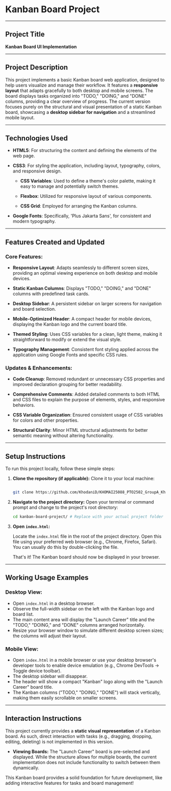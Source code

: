 # Kanban Board Project

---

## Project Title

**Kanban Board UI Implementation**

---

## Project Description

This project implements a basic Kanban board web application, designed to help users visualize and manage their workflow. It features a **responsive layout** that adapts gracefully to both desktop and mobile screens. The board displays tasks organized into "TODO," "DOING," and "DONE" columns, providing a clear overview of progress. The current version focuses purely on the structural and visual presentation of a static Kanban board, showcasing a **desktop sidebar for navigation** and a streamlined mobile layout.

---

## Technologies Used

* **HTML5**: For structuring the content and defining the elements of the web page.

* **CSS3**: For styling the application, including layout, typography, colors, and responsive design.

    * **CSS Variables**: Used to define a theme's color palette, making it easy to manage and potentially switch themes.

    * **Flexbox**: Utilized for responsive layout of various components.

    * **CSS Grid**: Employed for arranging the Kanban columns.

* **Google Fonts**: Specifically, 'Plus Jakarta Sans', for consistent and modern typography.

---

## Features Created and Updated

### Core Features:

* **Responsive Layout**: Adapts seamlessly to different screen sizes, providing an optimal viewing experience on both desktop and mobile devices.

* **Static Kanban Columns**: Displays "TODO," "DOING," and "DONE" columns with predefined task cards.

* **Desktop Sidebar**: A persistent sidebar on larger screens for navigation and board selection.

* **Mobile-Optimized Header**: A compact header for mobile devices, displaying the Kanban logo and the current board title.

* **Themed Styling**: Uses CSS variables for a clean, light theme, making it straightforward to modify or extend the visual style.

* **Typography Management**: Consistent font styling applied across the application using Google Fonts and specific CSS rules.

 
### Updates & Enhancements:

* **Code Cleanup**: Removed redundant or unnecessary CSS properties and improved declaration grouping for better readability.

* **Comprehensive Comments**: Added detailed comments to both HTML and CSS files to explain the purpose of elements, styles, and responsive behaviors.

* **CSS Variable Organization**: Ensured consistent usage of CSS variables for colors and other properties.

* **Structural Clarity**: Minor HTML structural adjustments for better semantic meaning without altering functionality.

---

## Setup Instructions
To run this project locally, follow these simple steps:

1.  **Clone the repository (if applicable):**
    Clone it to your local machine:

    ```bash

    git clone https://github.com/KhodaniD/KHOMAI25088_PTO2502_GroupA_KhodaniMailula_JSL01

    ```

2.  **Navigate to the project directory:**
    Open your terminal or command prompt and change to the project's root directory:

    ```bash
    cd kanban-board-project/ # Replace with your actual project folder name

    ```
3.  **Open `index.html`:**

    Locate the `index.html` file in the root of the project directory.
    Open this file using your preferred web browser (e.g., Chrome, Firefox, Safari). You can usually do this by double-clicking the file.

    That's it! The Kanban board should now be displayed in your browser.
---

## Working Usage Examples

### Desktop View:

* Open `index.html` in a desktop browser.
* Observe the full-width sidebar on the left with the Kanban logo and board list.
* The main content area will display the "Launch Career" title and the "TODO," "DOING," and "DONE" columns arranged horizontally.
* Resize your browser window to simulate different desktop screen sizes; the columns will adjust their layout.

### Mobile View:

* Open `index.html` in a mobile browser or use your desktop browser's developer tools to enable device emulation (e.g., Chrome DevTools -> Toggle device toolbar).
* The desktop sidebar will disappear.
* The header will show a compact "Kanban" logo along with the "Launch Career" board title.
* The Kanban columns ("TODO," "DOING," "DONE") will stack vertically, making them easily scrollable on smaller screens.

---

## Interaction Instructions

This project currently provides a **static visual representation** of a Kanban board. As such, direct interaction with tasks (e.g., dragging, dropping, editing, deleting) is not implemented in this version.

* **Viewing Boards:** The "Launch Career" board is pre-selected and displayed. While the structure allows for multiple boards, the current implementation does not include functionality to switch between them dynamically.

This Kanban board provides a solid foundation for future development, like adding interactive features for tasks and board management!